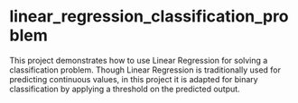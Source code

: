 # linear_regression_classification_problem
This project demonstrates how to use Linear Regression for solving a classification problem. Though Linear Regression is traditionally used for predicting continuous values, in this project it is adapted for binary classification by applying a threshold on the predicted output.
